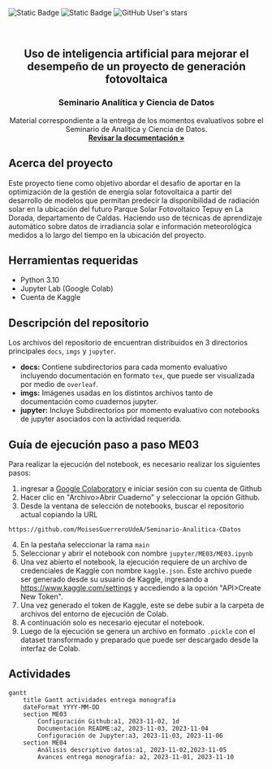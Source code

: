 <a name="readme-top"></a>
![Static Badge](https://img.shields.io/badge/Data_Science-UdeA-green)
![Static Badge](https://img.shields.io/badge/Python-3.10.12-orange)
![GitHub User's stars](https://img.shields.io/github/stars/MoisesGuerreroUdeA?style=social)

<br/>
<div align='center'>
    <h2>Uso de inteligencia artificial para mejorar el desempeño de un proyecto de generación fotovoltaica</h2>
    <h3> Seminario Analítica y Ciencia de Datos </h3>
    <p>
        Material correspondiente a la entrega de los momentos evaluativos sobre el Seminario de Analítica y Ciencia de Datos.
        <br/>
        <a href='docs/ME02/data_product_canvas.pdf'><strong>Revisar la documentación »</strong></a>
    </p>
</div>

## Acerca del proyecto

Este proyecto tiene como objetivo abordar el desafío de aportar en la optimización de la gestión de energía solar fotovoltaica a partir del desarrollo de modelos que permitan predecir la disponibilidad de radiación solar en la ubicación del futuro Parque Solar Fotovoltaico Tepuy en La Dorada, departamento de Caldas. Haciendo uso de técnicas de aprendizaje automático sobre datos de irradiancia solar e información meteorológica medidos a lo largo del tiempo en la ubicación del proyecto.

## Herramientas requeridas

* Python 3.10
* Jupyter Lab (Google Colab)
* Cuenta de Kaggle

## Descripción del repositorio

Los archivos del repositorio de encuentran distribuidos en 3 directorios principales `docs`, `imgs` y `jupyter`.

* **docs:** Contiene subdirectorios para cada momento evaluativo incluyendo documentación en formato `tex`, que puede ser visualizada por medio de `overleaf`.
* **imgs:** Imágenes usadas en los distintos archivos tanto de documentación como cuadernos jupyter.
* **jupyter:** Incluye Subdirectorios por momento evaluativo con notebooks de jupyter asociados con la actividad requerida.

## Guía de ejecución paso a paso ME03

Para realizar la ejecución del notebook, es necesario realizar los siguientes pasos:
1. ingresar a [Google Colaboratory](https://colab.research.google.com/?hl=es) e iniciar sesión con su cuenta de Github
2. Hacer clic en "Archivo>Abrir Cuaderno" y seleccionar la opción Github.
3. Desde la ventana de selección de notebooks, buscar el repositorio actual copiando la URL 
```
https://github.com/MoisesGuerreroUdeA/Seminario-Analitica-CDatos
```
4. En la pestaña seleccionar la rama `main`
5. Seleccionar y abrir el notebook con nombre `jupyter/ME03/ME03.ipynb`
6. Una vez abierto el notebook, la ejecución requiere de un archivo de credenciales de Kaggle con nombre `kaggle.json`. Este archivo puede ser generado desde su usuario de Kaggle, ingresando a https://www.kaggle.com/settings y accediendo a la opción "API>Create New Token".
7. Una vez generado el token de Kaggle, este se debe subir a la carpeta de archivos del entorno de ejecución de Colab.
8. A continuación solo es necesario ejecutar el notebook.
9. Luego de la ejecución se genera un archivo en formato `.pickle` con el dataset transformado y preparado que puede ser descargado desde la interfaz de Colab.

## Actividades

```mermaid
gantt
    title Gantt actividades entrega monografía
    dateFormat YYYY-MM-DD
    section ME03
        Configuración Github:a1, 2023-11-02, 1d
        Documentación README:a2, 2023-11-03, 2023-11-04
        Configuración de Jupyter:a3, 2023-11-03, 2023-11-06
    section ME04
        Análisis descriptivo datos:a1, 2023-11-02,2023-11-05
        Avances entrega monografía: a2, 2023-11-01, 2023-11-10
```

